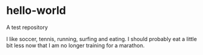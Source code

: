 # hello-world
A test repository

I like soccer, tennis, running, surfing and eating. I should probably eat a little bit less now that I am no longer training for a marathon.
